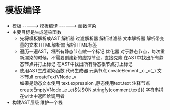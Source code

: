 # 模板编译
- 模板 -----> 模板编译 ------> 函数渲染
- 主要目标是生成渲染函数
    - 先将模板解析成AST     解析器
        过滤解析器  解析过滤器
        文本解析器  解析带变量的文本
        HTML解析器  解析HTML标签
    - 遍历一遍AST，将所有静态节点做一个标记 优化器
        对于静态节点，每次重新渲染的时候，不需要创建新的虚拟节点，直接克隆
        在AST中找出所有静态节点并打上标记
        在AST中找出所有静态根节点打上标记
    - 使用AST生成渲染函数   代码生成器
        元素节点 createElement  _c
            _c(<tagname>,<data>,<children>)
        文本节点 createTextVNode    _v    
            如果是动态文本使用 text.expression ,静态使用text.text
        注释节点 createEmptyVNode   _e
            _e(${JSON.stringfy(comment.text)})
        字符串拼在with中返回给调用者
- 构建AST层级
    维护一个栈